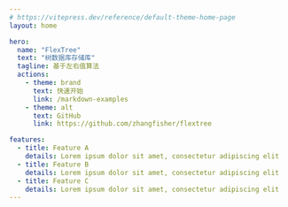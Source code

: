 ```yaml
---
# https://vitepress.dev/reference/default-theme-home-page
layout: home

hero:
  name: "FlexTree"
  text: "树数据库存储库"
  tagline: 基于左右值算法 
  actions:
    - theme: brand
      text: 快速开始
      link: /markdown-examples
    - theme: alt
      text: GitHub
      link: https://github.com/zhangfisher/flextree

features:
  - title: Feature A
    details: Lorem ipsum dolor sit amet, consectetur adipiscing elit
  - title: Feature B
    details: Lorem ipsum dolor sit amet, consectetur adipiscing elit
  - title: Feature C
    details: Lorem ipsum dolor sit amet, consectetur adipiscing elit
---
```


